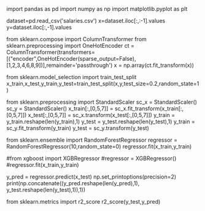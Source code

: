 import pandas as pd
import numpy as np
import matplotlib.pyplot as plt

dataset=pd.read_csv('salaries.csv')
x=dataset.iloc[:,:-1].values
y=dataset.iloc[:,-1].values

from sklearn.compose import ColumnTransformer
from sklearn.preprocessing import OneHotEncoder
ct = ColumnTransformer(transformers=[("encoder",OneHotEncoder(sparse_output=False),[1,2,3,4,6,8,9])],remainder='passthrough')
x = np.array(ct.fit_transform(x))

from sklearn.model_selection import train_test_split
x_train,x_test,y_train,y_test=train_test_split(x,y,test_size=0.2,random_state=1)

from sklearn.preprocessing import StandardScaler
sc_x = StandardScaler()
sc_y = StandardScaler()
x_train[:,[0,5,7]] = sc_x.fit_transform(x_train[:,[0,5,7]])
x_test[:,[0,5,7]] = sc_x.transform(x_test[:,[0,5,7]])
y_train = y_train.reshape(len(y_train),1)
y_test = y_test.reshape(len(y_test),1)
y_train = sc_y.fit_transform(y_train)
y_test = sc_y.transform(y_test)

from sklearn.ensemble import RandomForestRegressor
regressor = RandomForestRegressor(10,random_state=0)
regressor.fit(x_train,y_train)

#from xgboost import XGBRegressor
#regressor = XGBRegressor()
#regressor.fit(x_train,y_train)

y_pred = regressor.predict(x_test)
np.set_printoptions(precision=2)
print(np.concatenate((y_pred.reshape(len(y_pred),1), y_test.reshape(len(y_test),1)),1))

from sklearn.metrics import r2_score
r2_score(y_test,y_pred)

<!---
Bhagya-MP/Bhagya-MP is a ✨ special ✨ repository because its `README.md` (this file) appears on your GitHub profile.
You can click the Preview link to take a look at your changes.
--->
